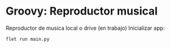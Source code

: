 # Groovy: Reproductor musical

Reproductor de musica local o drive (en trabajo)
Inicializar app:

```
flet run main.py
```